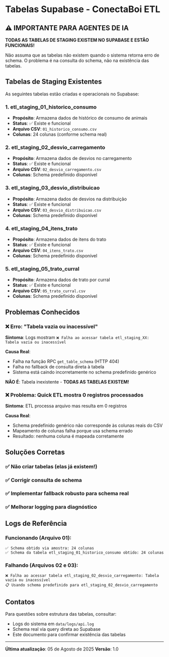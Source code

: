 # Tabelas Supabase - ConectaBoi ETL

## ⚠️ IMPORTANTE PARA AGENTES DE IA

**TODAS AS TABELAS DE STAGING EXISTEM NO SUPABASE E ESTÃO FUNCIONAIS!**

Não assuma que as tabelas não existem quando o sistema retorna erro de schema. O problema é na consulta do schema, não na existência das tabelas.

## Tabelas de Staging Existentes

As seguintes tabelas estão criadas e operacionais no Supabase:

### 1. etl_staging_01_historico_consumo

- **Propósito**: Armazena dados de histórico de consumo de animais
- **Status**: ✅ Existe e funcional
- **Arquivo CSV**: `01_historico_consumo.csv`
- **Colunas**: 24 colunas (conforme schema real)

### 2. etl_staging_02_desvio_carregamento

- **Propósito**: Armazena dados de desvios no carregamento
- **Status**: ✅ Existe e funcional
- **Arquivo CSV**: `02_desvio_carregamento.csv`
- **Colunas**: Schema predefinido disponível

### 3. etl_staging_03_desvio_distribuicao

- **Propósito**: Armazena dados de desvios na distribuição
- **Status**: ✅ Existe e funcional
- **Arquivo CSV**: `03_desvio_distribuicao.csv`
- **Colunas**: Schema predefinido disponível

### 4. etl_staging_04_itens_trato

- **Propósito**: Armazena dados de itens do trato
- **Status**: ✅ Existe e funcional
- **Arquivo CSV**: `04_itens_trato.csv`
- **Colunas**: Schema predefinido disponível

### 5. etl_staging_05_trato_curral

- **Propósito**: Armazena dados de trato por curral
- **Status**: ✅ Existe e funcional
- **Arquivo CSV**: `05_trato_curral.csv`
- **Colunas**: Schema predefinido disponível

## Problemas Conhecidos

### ❌ Erro: "Tabela vazia ou inacessível"

**Sintoma**: Logs mostram `❌ Falha ao acessar tabela etl_staging_XX: Tabela vazia ou inacessível`

**Causa Real**:

- Falha na função RPC `get_table_schema` (HTTP 404)
- Falha no fallback de consulta direta à tabela
- Sistema está caindo incorretamente no schema predefinido genérico

**NÃO É**: Tabela inexistente - **TODAS AS TABELAS EXISTEM!**

### ❌ Problema: Quick ETL mostra 0 registros processados

**Sintoma**: ETL processa arquivo mas resulta em 0 registros

**Causa Real**:

- Schema predefinido genérico não corresponde às colunas reais do CSV
- Mapeamento de colunas falha porque usa schema errado
- Resultado: nenhuma coluna é mapeada corretamente

## Soluções Corretas

### ✅ Não criar tabelas (elas já existem!)

### ✅ Corrigir consulta de schema

### ✅ Implementar fallback robusto para schema real

### ✅ Melhorar logging para diagnóstico

## Logs de Referência

### Funcionando (Arquivo 01):

```
✅ Schema obtido via amostra: 24 colunas
✅ Schema da tabela etl_staging_01_historico_consumo obtido: 24 colunas
```

### Falhando (Arquivos 02 e 03):

```
❌ Falha ao acessar tabela etl_staging_02_desvio_carregamento: Tabela vazia ou inacessível
📋 Usando schema predefinido para etl_staging_02_desvio_carregamento
```

## Contatos

Para questões sobre estrutura das tabelas, consultar:

- Logs do sistema em `data/logs/api.log`
- Schema real via query direta ao Supabase
- Este documento para confirmar existência das tabelas

---

**Última atualização**: 05 de Agosto de 2025
**Versão**: 1.0
